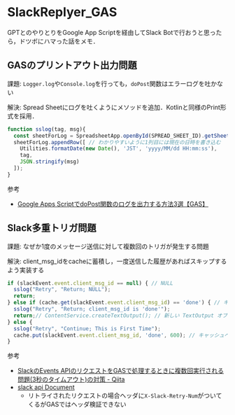# SlackReplyer_GAS

GPTとのやりとりをGoogle App Scriptを経由してSlack Botで行おうと思ったら，ドツボにハマった話をメモ．

## GASのプリントアウト出力問題

課題:
`Logger.log`や`Console.log`を行っても，`doPost`関数はエラーログを吐かない

解決:
Spread Sheetにログを吐くようにメソッドを追加．Kotlinと同様のPrint形式を採用．

```javaScript
function sslog(tag, msg){
  const sheetForLog = SpreadsheetApp.openById(SPREAD_SHEET_ID).getSheets()[0]; //sheetIDはとりあえず0
  sheetForLog.appendRow([ // わかりやすいように1列目には現在の日時を書き込む
    Utilities.formatDate(new Date(), 'JST', 'yyyy/MM/dd HH:mm:ss'), 
    tag,
    JSON.stringify(msg)
  ]);
}
```

参考

* [Google Apps ScriptでdoPost関数のログを出力する方法3選【GAS】](https://prtn-life.com/blog/gas-log-gcp)

## Slack多重トリガ問題

課題:
なぜか1度のメッセージ送信に対して複数回のトリガが発生する問題

解決:
client_msg_idをcacheに蓄積し，一度送信した履歴があればスキップするよう実装する

```javaScript
if (slackEvent.event.client_msg_id == null) { // NULL
  sslog("Retry", "Return; NULL");
  return;
} else if (cache.get(slackEvent.event.client_msg_id) == 'done') { // キャッシュからの取得; get(キー)
  sslog("Retry", "Return; client_msg_id is 'done'");
  return;// ContentService.createTextOutput(); // 新しい TextOutput オブジェクトを作成
} else {
  sslog("Retry", "Continue; This is First Time");
  cache.put(slackEvent.event.client_msg_id, 'done', 600); // キャッシュへの追加; put(キー, 値, 保持期限(秒))
}
```

参考

* [SlackのEvents APIのリクエストをGASで処理するときに複数回実行される問題(3秒のタイムアウト)の対策 - Qiita](https://qiita.com/rh_taro/items/e5a76f24b744353d4bb9)
* [slack api Document](https://api.slack.com/apis/events-api#retries)
  * リトライされたリクエストの場合ヘッダに`X-Slack-Retry-Num`がついてくるがGASではヘッダ検証できない
